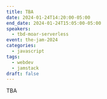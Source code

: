 ```yaml
---
title: TBA
date: 2024-01-24T14:20:00-05:00
end_date: 2024-01-24T15:05:00-05:00
speakers:
  - tbd-moar-serverless
event: the-jam-2024
categories:
  - javascript
tags:
  - webdev
  - jamstack
draft: false
---
```


TBA
